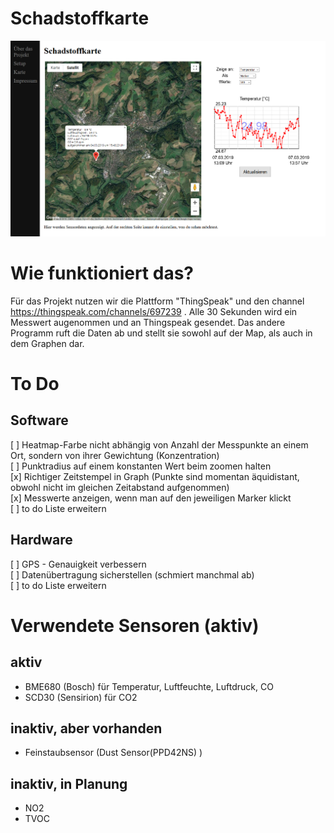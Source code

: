 # Schadstoffkarte

![alt text](https://github.com/bassi23/Schadstoffkarte/blob/master/Vorschau.png)

# Wie funktioniert das?

Für das Projekt nutzen wir die Plattform "ThingSpeak" und den channel https://thingspeak.com/channels/697239 . Alle 30 Sekunden wird ein Messwert augenommen und an Thingspeak gesendet.
Das andere Programm ruft die Daten ab und stellt sie sowohl auf der Map, als auch in dem Graphen dar.
 


# To Do

## Software
[ ]   Heatmap-Farbe nicht abhängig von Anzahl der Messpunkte an einem Ort, sondern von ihrer Gewichtung (Konzentration)<br />
[ ]   Punktradius auf einem konstanten Wert beim zoomen halten<br />
[x]   Richtiger Zeitstempel in Graph (Punkte sind momentan äquidistant, obwohl nicht im gleichen Zeitabstand aufgenommen)<br />
[x]   Messwerte anzeigen, wenn man auf den jeweiligen Marker klickt<br />
[ ]   to do Liste erweitern<br />


## Hardware
[ ]   GPS - Genauigkeit verbessern<br />
[ ]   Datenübertragung sicherstellen (schmiert manchmal ab)<br />
[ ]   to do Liste erweitern<br />


# Verwendete Sensoren (aktiv)

## aktiv

 - BME680 (Bosch) für Temperatur, Luftfeuchte, Luftdruck, CO<br />
 - SCD30 (Sensirion) für CO2
 
 
## inaktiv, aber vorhanden

- Feinstaubsensor (Dust Sensor(PPD42NS) )

## inaktiv, in Planung

- NO2
- TVOC

